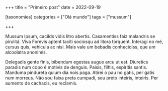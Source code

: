 +++
title = "Primeiro post"
date = 2022-09-19

[taxonomies]
categories = ["Olá mundo"]
tags = ["mussum"]

+++

Mussum Ipsum, cacilds vidis litro abertis. Casamentiss faiz malandris se pirulitá. Viva Forevis aptent taciti sociosqu ad litora torquent. Interagi no mé, cursus quis, vehicula ac nisi. Mais vale um bebadis conhecidiss, que um alcoolatra anonimis.
<!-- more -->

Delegadis gente finis, bibendum egestas augue arcu ut est. Diuretics paradis num copo é motivis de denguis. Paisis, filhis, espiritis santis. Manduma pindureta quium dia nois paga.
Atirei o pau no gatis, per gatis num morreus. Não sou faixa preta cumpadi, sou preto inteiris, inteiris. Per aumento de cachacis, eu reclamis.
